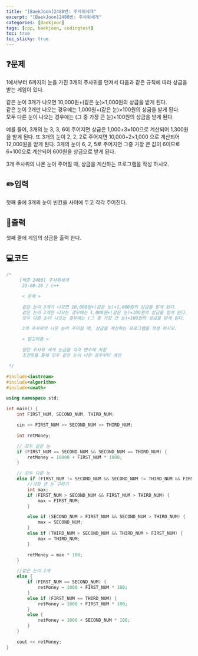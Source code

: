 ```yaml
---
title: "[BaekJoon]2480번: 주사위세개"
excerpt: "[BaekJoon]2480번: 주사위세개"
categories: [Baekjoon]
tags: [cpp, baekjoon, codingtest]
toc: true
toc_sticky: true
---
```


## ❓문제

1에서부터 6까지의 눈을 가진 3개의 주사위를 던져서 다음과 같은 규칙에 따라 상금을 받는 게임이 있다.   

같은 눈이 3개가 나오면 10,000원+(같은 눈)×1,000원의 상금을 받게 된다.   
같은 눈이 2개만 나오는 경우에는 1,000원+(같은 눈)×100원의 상금을 받게 된다.   
모두 다른 눈이 나오는 경우에는 (그 중 가장 큰 눈)×100원의 상금을 받게 된다.    

예를 들어, 3개의 눈 3, 3, 6이 주어지면 상금은 1,000+3×100으로 계산되어 1,300원을 받게 된다. 또 3개의 눈이 2, 2, 2로 주어지면 10,000+2×1,000 으로 계산되어 12,000원을 받게 된다. 3개의 눈이 6, 2, 5로 주어지면 그중 가장 큰 값이 6이므로 6×100으로 계산되어 600원을 상금으로 받게 된다.  

3개 주사위의 나온 눈이 주어질 때, 상금을 계산하는 프로그램을 작성 하시오.  

## ✏️입력

첫째 줄에 3개의 눈이 빈칸을 사이에 두고 각각 주어진다. 

## 📜출력

첫째 줄에 게임의 상금을 출력 한다.

## 💻코드
```cpp
/*
	 [백준 2480] 주사위세개
	  22-08-26 / c++

	  < 문제 >

	  같은 눈이 3개가 나오면 10,000원+(같은 눈)×1,000원의 상금을 받게 된다.
	  같은 눈이 2개만 나오는 경우에는 1,000원+(같은 눈)×100원의 상금을 받게 된다.
	  모두 다른 눈이 나오는 경우에는 (그 중 가장 큰 눈)×100원의 상금을 받게 된다.

	  3개 주사위의 나온 눈이 주어질 때, 상금을 계산하는 프로그램을 작성 하시오.

	  < 알고리즘 >

	  일단 주사위 세개 눈금을 각각 변수에 저장
	  조건문을 통해 모두 같은 눈이 나온 경우부터 계산

 */

#include<iostream>
#include<algorithm>
#include<cmath>

using namespace std;

int main() {
	int FIRST_NUM, SECOND_NUM, THIRD_NUM;

	cin >> FIRST_NUM >> SECOND_NUM >> THIRD_NUM;

	int retMoney;

	// 모두 같은 눈
	if (FIRST_NUM == SECOND_NUM && SECOND_NUM == THIRD_NUM) {
		retMoney = 10000 + FIRST_NUM * 1000;
	}

	// 모두 다른 눈
	else if (FIRST_NUM != SECOND_NUM && SECOND_NUM != THIRD_NUM && FIRST_NUM != THIRD_NUM) {
		//가장 큰 눈 구하기
		int max;
		if (FIRST_NUM > SECOND_NUM && FIRST_NUM > THIRD_NUM) {
			max = FIRST_NUM;
		}

		else if (SECOND_NUM > FIRST_NUM && SECOND_NUM > THIRD_NUM) {
			max = SECOND_NUM;
		}
		else if (THIRD_NUM > SECOND_NUM && THIRD_NUM > FIRST_NUM) {
			max = THIRD_NUM;
		}

		retMoney = max * 100;
	}

	//같은 눈이 2개
	else {
		if (FIRST_NUM == SECOND_NUM) {
			retMoney = 1000 + FIRST_NUM * 100;
		}
		else if (FIRST_NUM == THIRD_NUM) {
			retMoney = 1000 + FIRST_NUM * 100;
		}
		else {
			retMoney = 1000 + SECOND_NUM * 100;
		}
	}

	cout << retMoney;
}
```